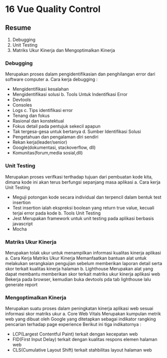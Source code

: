 # 16 Vue Quality Control

## Resume
1. Debugging
2. Unit Testing
3. Matriks Ukur Kinerja dan Mengoptimalkan Kinerja

### Debugging
Merupakan proses dalam pengidentifikasian dan penghilangan error dari software computer
a. Cara kerja debugging :
- Mengidentifikasi kesalahan
- Mengidentifikasi solusi
b. Tools Untuk Indentifkasi Error
- Devtools
- Consoles
- Logs
c. Tips identifikasi error
- Tenang dan fokus
- Rasional dan konstektual
- Fokus detail pada pentujuk sekecil apapun
- Tak tergesa-gesa untuk bertanya
d. Sumber Identifikasi Solusi
- Pengetahuan dan pengalaman diri sendiri
- Rekan kerja(leader/senior)
- Google(dokumentasi, stackoverflow, dll)
- Komunitas(forum,media sosial,dll)

### Unit Testing
Merupakan proses verifkasi terthadap tujuan dari pembuatan kode kita, dimana kode ini akan terus berfungsi sepanjang masa aplikasi
a. Cara kerja Unit Testing
- Meguji potongan kode secara individual dan terpencil dalam bentuk test insertion
- Test insertion ialah ekspreksi boolean yang return true value, kecuali terjai error pada kode
b. Tools Unit Testing
- Jest
Merupakan framework untuk unit testing pada aplikasi berbasis javascript
- Mocha

### Matriks Ukur Kinerja
Merupakan tolak ukur untuk menampilkan informasi kualitas kinerja aplikasi
a. Cara Kerja Matriks Ukur Kinerja
Memanfaatkan bantuan alat untuk melakukan serangkaian pengujian sebelum memberikan laporan detail serta skor terkait kualitas kinerja halaman
b. Lighthouse
Merupakan alat yang dapat membantu memberikan skor terkait matriks ukur kinerja aplikasi web
Bekerja pada browser, kemudian buka devtools pda tab lighthouse lalu generate report

### Mengoptimalkan Kinerja
Merupakan suatu proses dalam peningkatan kinerja aplikasi web sesuai informasi skor matriks ukur
a. Core Web Vitals
Merupakan kumpulan metrik web yang dibuat oleh Google yang ditetapkan sebagai indikator rangking pencarian terhadap page experience
Berikut ini tiga indikatornya :
- LCP(Largest Contentful Paint) terkait dengan kecepatan web
- FID(First Input Delay) terkait dengan kualitas respons elemen halaman web
- CLS(Cumulative Layout Shift) terkait stahbilitas layout halaman web
 


